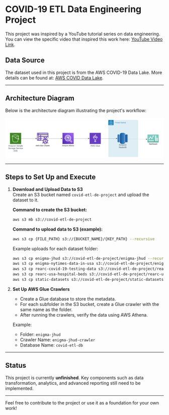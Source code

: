# COVID-19 ETL Data Engineering Project

This project was inspired by a YouTube tutorial series on data engineering. You can view the specific video that inspired this work here: [YouTube Video Link](https://www.youtube.com/watch?v=gFWu-SSzRzc&list=PLBJe2dFI4sgvavQzL2Hm5CsnoIWHY5fI3&index=2).

## Data Source

The dataset used in this project is from the AWS COVID-19 Data Lake. More details can be found at: [AWS COVID Data Lake](https://dj2taa9i652rf.cloudfront.net/).

---

## Architecture Diagram

Below is the architecture diagram illustrating the project's workflow:

![Architecture Diagram](image.png)

---

## Steps to Set Up and Execute

1. **Download and Upload Data to S3**  
   Create an S3 bucket named `covid-etl-de-project` and upload the dataset to it.  

   **Command to create the S3 bucket:**
   ```bash
   aws s3 mb s3://covid-etl-de-project
   ```

   **Command to upload data to S3 (example):**
   ```bash
   aws s3 cp {FILE_PATH} s3://{BUCKET_NAME}/{KEY_PATH} --recursive
   ```

   Example uploads for each dataset folder:
   ```bash
   aws s3 cp enigma-jhud s3://covid-etl-de-project/enigma-jhud --recursive
   aws s3 cp enigma-nytimes-data-in-usa s3://covid-etl-de-project/enigma-nytimes-data-in-usa --recursive
   aws s3 cp rearc-covid-19-testing-data s3://covid-etl-de-project/rearc-covid-19-testing-data --recursive
   aws s3 cp rearc-usa-hospital-beds s3://covid-etl-de-project/rearc-usa-hospital-beds --recursive
   aws s3 cp static-datasets s3://covid-etl-de-project/static-datasets --recursive
   ```

2. **Set Up AWS Glue Crawlers**  
   - Create a Glue database to store the metadata.  
   - For each subfolder in the S3 bucket, create a Glue crawler with the same name as the folder.  
   - After running the crawlers, verify the data using AWS Athena.  

   Example:  
   - Folder: `enigma-jhud`  
   - Crawler Name: `enigma-jhud-crawler`  
   - Database Name: `covid-etl-db`

---

## Status

This project is currently **unfinished**. Key components such as data transformation, analytics, and advanced reporting still need to be implemented.

---

Feel free to contribute to the project or use it as a foundation for your own work!
